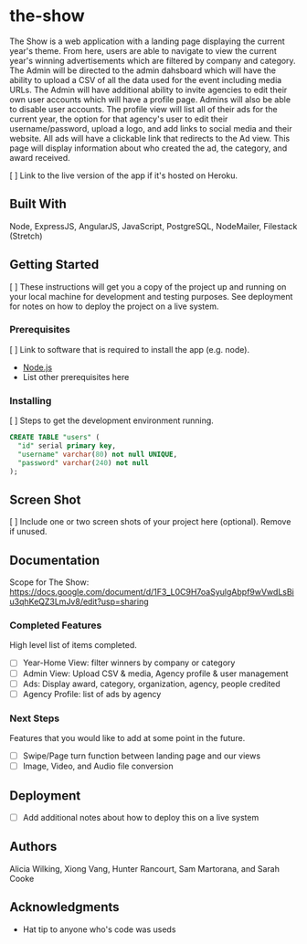 # the-show

The Show is a web application with a landing page displaying the current year's theme. From here, users are able to navigate to view the current year's winning advertisements which are filtered by company and category.
The Admin will be directed to the admin dahsboard which will have the ability to upload a CSV of all the data used for the event including media URLs. The Admin will have additional ability to invite agencies to edit their own user accounts which will have a profile page. Admins will also be able to disable user accounts. 
The profile view will list all of their ads for the current year, the option for that agency's user to edit their username/password, upload a logo, and add links to social media and their website. 
All ads will have a clickable link that redirects to the Ad view. This page will display information about who created the ad, the category, and award received. 

[ ] Link to the live version of the app if it's hosted on Heroku.

## Built With
 
Node, ExpressJS, AngularJS, JavaScript, PostgreSQL, NodeMailer, Filestack (Stretch)

## Getting Started
 
[ ] These instructions will get you a copy of the project up and running on your local machine for development and testing purposes. See deployment for notes on how to deploy the project on a live system.
 
### Prerequisites
 
[ ] Link to software that is required to install the app (e.g. node).
 
- [Node.js](https://nodejs.org/en/)
- List other prerequisites here
 
 
### Installing
 
[ ] Steps to get the development environment running.
 
```sql
CREATE TABLE "users" (
  "id" serial primary key,
  "username" varchar(80) not null UNIQUE,
  "password" varchar(240) not null
);
```
 
## Screen Shot
 
[ ] Include one or two screen shots of your project here (optional). Remove if unused.
 
## Documentation
 
Scope for The Show: https://docs.google.com/document/d/1F3_L0C9H7oaSyulgAbpf9wVwdLsBiu3qhKeQZ3LmJv8/edit?usp=sharing
 
### Completed Features
 
High level list of items completed.
 
- [ ] Year-Home View: filter winners by company or category
- [ ] Admin View: Upload CSV & media, Agency profile & user management
- [ ] Ads: Display award, category, organization, agency, people credited
- [ ] Agency Profile: list of ads by agency 
 
### Next Steps
 
Features that you would like to add at some point in the future.
 
- [ ] Swipe/Page turn function between landing page and our views
- [ ] Image, Video, and Audio file conversion 
 
## Deployment
 
- [ ] Add additional notes about how to deploy this on a live system
 
## Authors
 
Alicia Wilking, Xiong Vang, Hunter Rancourt, Sam Martorana, and Sarah Cooke

## Acknowledgments

* Hat tip to anyone who's code was useds